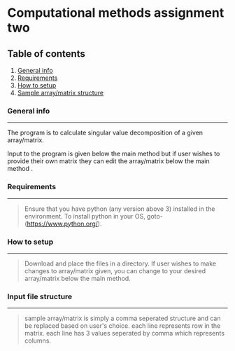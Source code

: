 
# Computational methods assignment two
## Table of contents
1. [General info](#general-info)
2. [Requirements](#requirements)
3. [How to setup](#how-to-setup)
4. [Sample array/matrix structure](#sample-array-structure)

### General info
***
The program is to calculate singular value decomposition of a given array/matrix.

Input to the program is given below the main method but if user wishes to provide their own matrix they can edit the array/matrix below the main method .

### Requirements
***
> Ensure that you have python (any version above 3) installed in the environment.
> To install python in your OS, goto- (https://www.python.org/).

### How to setup
***
> Download and place the files in a directory.
> If user wishes to make changes to array/matrix given, you can change to your desired array/matrix below the main method.

### Input file structure
***
> sample array/matrix is simply a comma seperated structure and can be replaced based on user's choice.
> each line represents row in the matrix.
> each line has 3 values seperated by comma which represents columns.
